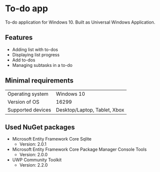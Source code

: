 # To-do app

To-do application for Windows 10. Built as Universal Windows Application.

## Features

- Adding list with to-dos
- Displaying list progress
- Add to-dos
- Managing subtasks in a to-do

## Minimal requirements

|  |  |
|---------|---------|
|Operating system     |Windows 10         |
|Version of OS     |16299         |
|Supported devices     |Desktop/Laptop, Tablet, Xbox         |

## Used NuGet packages
- Microsoft Entity Framework Core Sqlite
    - Version: 2.0.1
- Microsoft Entity Framework Core Package Manager Console Tools
    - Version: 2.0.0
- UWP Community Toolkit
    - Version: 2.2.0